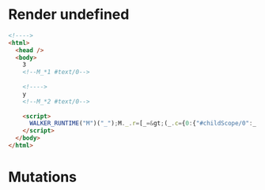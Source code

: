 # Render undefined
```html
<!---->
<html>
  <head />
  <body>
    3
    <!--M_*1 #text/0-->
     
    <!---->
    y
    <!--M_*2 #text/0-->
     
    <script>
      WALKER_RUNTIME("M")("_");M._.r=[_=&gt;(_.c={0:{"#childScope/0":_.a={},"#childScope/1":_.b={}},1:_.a,2:_.b}),0]
    </script>
  </body>
</html>
```

# Mutations
```

```